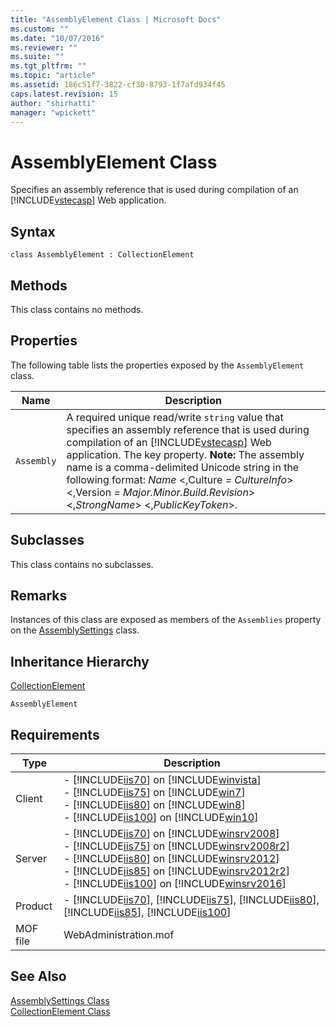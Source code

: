 ```yaml
---
title: "AssemblyElement Class | Microsoft Docs"
ms.custom: ""
ms.date: "10/07/2016"
ms.reviewer: ""
ms.suite: ""
ms.tgt_pltfrm: ""
ms.topic: "article"
ms.assetid: 186c51f7-3822-cf30-8793-1f7afd934f45
caps.latest.revision: 15
author: "shirhatti"
manager: "wpickett"
---
```

# AssemblyElement Class
Specifies an assembly reference that is used during compilation of an [!INCLUDE[vstecasp](../wmi-provider/includes/vstecasp-md.md)] Web application.  
  
## Syntax  
  
```vbs  
class AssemblyElement : CollectionElement  
```  
  
## Methods  
 This class contains no methods.  
  
## Properties  
 The following table lists the properties exposed by the `AssemblyElement` class.  
  
|Name|Description|  
|----------|-----------------|  
|`Assembly`|A required unique read/write `string` value that specifies an assembly reference that is used during compilation of an [!INCLUDE[vstecasp](../wmi-provider/includes/vstecasp-md.md)] Web application. The key property. **Note:**  The assembly name is a comma-delimited Unicode string in the following format: *Name* \<,Culture *= CultureInfo*> \<,Version *= Major.Minor.Build.Revision*> \<,*StrongName*> \<,*PublicKeyToken*>.|  
  
## Subclasses  
 This class contains no subclasses.  
  
## Remarks  
 Instances of this class are exposed as members of the `Assemblies` property on the [AssemblySettings](../wmi-provider/assemblysettings-class.md) class.  
  
## Inheritance Hierarchy  
 [CollectionElement](../wmi-provider/collectionelement-class.md)  
  
 `AssemblyElement`  
  
## Requirements  
  
|Type|Description|  
|----------|-----------------|  
|Client|-   [!INCLUDE[iis70](../wmi-provider/includes/iis70-md.md)] on [!INCLUDE[winvista](../wmi-provider/includes/winvista-md.md)]<br />-   [!INCLUDE[iis75](../wmi-provider/includes/iis75-md.md)] on [!INCLUDE[win7](../wmi-provider/includes/win7-md.md)]<br />-   [!INCLUDE[iis80](../wmi-provider/includes/iis80-md.md)] on [!INCLUDE[win8](../wmi-provider/includes/win8-md.md)]<br />-   [!INCLUDE[iis100](../wmi-provider/includes/iis100-md.md)] on [!INCLUDE[win10](../wmi-provider/includes/win10-md.md)]|  
|Server|-   [!INCLUDE[iis70](../wmi-provider/includes/iis70-md.md)] on [!INCLUDE[winsrv2008](../wmi-provider/includes/winsrv2008-md.md)]<br />-   [!INCLUDE[iis75](../wmi-provider/includes/iis75-md.md)] on [!INCLUDE[winsrv2008r2](../wmi-provider/includes/winsrv2008r2-md.md)]<br />-   [!INCLUDE[iis80](../wmi-provider/includes/iis80-md.md)] on [!INCLUDE[winsrv2012](../wmi-provider/includes/winsrv2012-md.md)]<br />-   [!INCLUDE[iis85](../wmi-provider/includes/iis85-md.md)] on [!INCLUDE[winsrv2012r2](../wmi-provider/includes/winsrv2012r2-md.md)]<br />-   [!INCLUDE[iis100](../wmi-provider/includes/iis100-md.md)] on [!INCLUDE[winsrv2016](../wmi-provider/includes/winsrv2016-md.md)]|  
|Product|-   [!INCLUDE[iis70](../wmi-provider/includes/iis70-md.md)], [!INCLUDE[iis75](../wmi-provider/includes/iis75-md.md)], [!INCLUDE[iis80](../wmi-provider/includes/iis80-md.md)], [!INCLUDE[iis85](../wmi-provider/includes/iis85-md.md)], [!INCLUDE[iis100](../wmi-provider/includes/iis100-md.md)]|  
|MOF file|WebAdministration.mof|  
  
## See Also  
 [AssemblySettings Class](../wmi-provider/assemblysettings-class.md)   
 [CollectionElement Class](../wmi-provider/collectionelement-class.md)